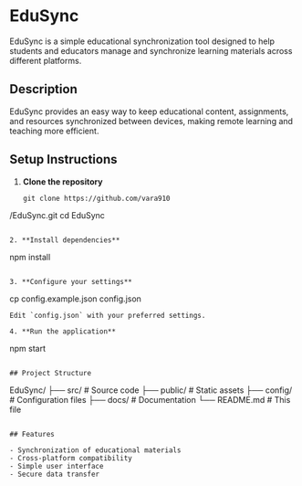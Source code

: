 # EduSync

EduSync is a simple educational synchronization tool designed to help students and educators manage and synchronize learning materials across different platforms.

## Description

EduSync provides an easy way to keep educational content, assignments, and resources synchronized between devices, making remote learning and teaching more efficient.

## Setup Instructions

1. **Clone the repository**
   ```
   git clone https://github.com/vara910

/EduSync.git
   cd EduSync
   ```

2. **Install dependencies**
   ```
   npm install
   ```

3. **Configure your settings**
   ```
   cp config.example.json config.json
   ```
   Edit `config.json` with your preferred settings.

4. **Run the application**
   ```
   npm start
   ```

## Project Structure

```
EduSync/
├── src/              # Source code
├── public/           # Static assets
├── config/           # Configuration files
├── docs/             # Documentation
└── README.md         # This file
```

## Features

- Synchronization of educational materials
- Cross-platform compatibility
- Simple user interface
- Secure data transfer

